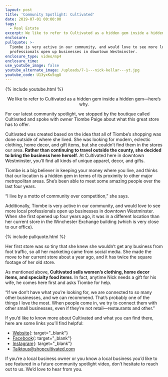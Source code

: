 ```yaml
---
layout: post
title: 'Community Spotlight: Cultivated'
date: 2019-07-01 00:00:00
tags:
  - Real Estate
excerpt: We like to refer to Cultivated as a hidden gem inside a hidden gem—here’s why.
enclosure:
pullquote: >-
  Tiombe is very active in our community, and would love to see more local
  professionals open up businesses in downtown Westminster.
enclosure_type: video/mp4
enclosure_time:
use_youtube_image: false
youtube_alternate_image: /uploads/7-1---nick-kellar---yt.jpg
youtube_code: U13yxKu5qgU
---
```


{% include youtube.html %}

<center>We like to refer to Cultivated as a hidden gem inside a hidden gem—here’s why.</center>

For our latest community spotlight, we stopped by the boutique called Cultivated and spoke with owner Tiombe Paige about what this great store has to offer.

Cultivated was created based on the idea that all of Tiombe’s shopping was done outside of where she lived. She was looking for modern, eclectic clothing, home decor, and gift items, but she couldn’t find them in the stores our area. **Rather than continuing to travel outside the county, she decided to bring the business here herself**. At Cultivated here in downtown Westminster, you’ll find all kinds of unique apparel, decor, and gifts.

Tiombe is a big believer in keeping your money where you live, and thinks that our location is a hidden gem in terms of its proximity to other major metropolitan areas. She’s been able to meet some amazing people over the last four years.

“I live by a motto of community over competition,” she says.

Additionally, Tiombe is very active in our community, and would love to see more local professionals open up businesses in downtown Westminster. When she first opened up four years ago, it was in a different location than her current store in the Winchester Exchange building (which is very close to our office).

{% include pullquote.html %}

Her first store was so tiny that she knew she wouldn’t get any business from foot traffic, so all her marketing came from social media. She made the move to her current store about a year ago, and it has twice the square footage of her old store.

As mentioned above, **Cultivated sells women’s clothing, home decor items, and specialty food items**. In fact, anytime Nick needs a gift for his wife, he comes here first and asks Tiombe for help.

“If we don’t have what you’re looking for, we are connected to so many other businesses, and we can recommend. That’s probably one of the things I love the most. When people come in, we try to connect them with other small businesses, even if they’re not retail—restaurants and other.”

If you’d like to know more about Cultivated and what you can find there, here are some links you’ll find helpful:

* [Website](https://shopcultivated.com/){: target="_blank"}
* [Facebook](https://www.facebook.com/shopcultivated/){: target="_blank"}
* [Instagram](https://www.instagram.com/shopcultivated/){: target="_blank"}
* [Talktous@shopcultivated.com](mailto:Talktous@shopcultivated.com)

If you’re a local business owner or you know a local business you’d like to see featured in a future community spotlight video, don’t hesitate to reach out to us. We’d love to hear from you.